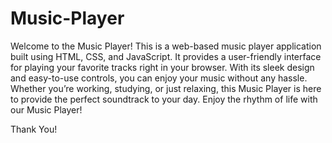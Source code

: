# Music-Player
Welcome to the Music Player! This is a web-based music player application built using HTML, CSS, and JavaScript. It provides a user-friendly interface for playing your favorite tracks right in your browser. With its sleek design and easy-to-use controls, you can enjoy your music without any hassle.
Whether you’re working, studying, or just relaxing, this Music Player is here to provide the perfect soundtrack to your day. Enjoy the rhythm of life with our Music Player!

Thank You!
